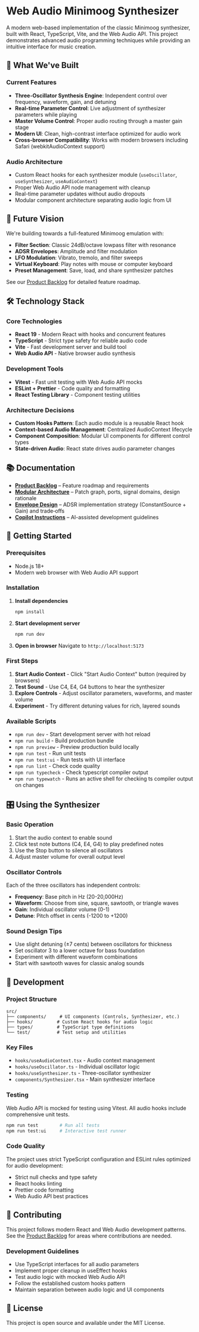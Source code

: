 # Web Audio Minimoog Synthesizer

A modern web-based implementation of the classic Minimoog synthesizer, built with React, TypeScript, Vite, and the Web Audio API. This project demonstrates advanced audio programming techniques while providing an intuitive interface for music creation.

## 🎵 What We've Built

### Current Features

- **Three-Oscillator Synthesis Engine**: Independent control over frequency, waveform, gain, and detuning
- **Real-time Parameter Control**: Live adjustment of synthesizer parameters while playing
- **Master Volume Control**: Proper audio routing through a master gain stage
- **Modern UI**: Clean, high-contrast interface optimized for audio work
- **Cross-browser Compatibility**: Works with modern browsers including Safari (webkitAudioContext support)

### Audio Architecture

- Custom React hooks for each synthesizer module (`useOscillator`, `useSynthesizer`, `useAudioContext`)
- Proper Web Audio API node management with cleanup
- Real-time parameter updates without audio dropouts
- Modular component architecture separating audio logic from UI

## 🚀 Future Vision

We're building towards a full-featured Minimoog emulation with:

- **Filter Section**: Classic 24dB/octave lowpass filter with resonance
- **ADSR Envelopes**: Amplitude and filter modulation
- **LFO Modulation**: Vibrato, tremolo, and filter sweeps
- **Virtual Keyboard**: Play notes with mouse or computer keyboard
- **Preset Management**: Save, load, and share synthesizer patches

See our [Product Backlog](PRODUCT_BACKLOG.md) for detailed feature roadmap.

## 🛠️ Technology Stack

### Core Technologies

- **React 19** - Modern React with hooks and concurrent features
- **TypeScript** - Strict type safety for reliable audio code
- **Vite** - Fast development server and build tool
- **Web Audio API** - Native browser audio synthesis

### Development Tools

- **Vitest** - Fast unit testing with Web Audio API mocks
- **ESLint + Prettier** - Code quality and formatting
- **React Testing Library** - Component testing utilities

### Architecture Decisions

- **Custom Hooks Pattern**: Each audio module is a reusable React hook
- **Context-based Audio Management**: Centralized AudioContext lifecycle
- **Component Composition**: Modular UI components for different control types
- **State-driven Audio**: React state drives audio parameter changes

## 📚 Documentation

- **[Product Backlog](PRODUCT_BACKLOG.md)** – Feature roadmap and requirements
- **[Modular Architecture](docs/ARCHITECTURE_MODULAR.md)** – Patch graph, ports, signal domains, design rationale
- **[Envelope Design](docs/ENVELOPE_DESIGN.md)** – ADSR implementation strategy (ConstantSource + Gain) and trade‑offs
- **[Copilot Instructions](.github/copilot-instructions.md)** – AI-assisted development guidelines

## 🚦 Getting Started

### Prerequisites

- Node.js 18+
- Modern web browser with Web Audio API support

### Installation

1. **Install dependencies**

   ```bash
   npm install
   ```

2. **Start development server**

   ```bash
   npm run dev
   ```

3. **Open in browser**
   Navigate to `http://localhost:5173`

### First Steps

1. **Start Audio Context** - Click "Start Audio Context" button (required by browsers)
2. **Test Sound** - Use C4, E4, G4 buttons to hear the synthesizer
3. **Explore Controls** - Adjust oscillator parameters, waveforms, and master volume
4. **Experiment** - Try different detuning values for rich, layered sounds

### Available Scripts

- `npm run dev` - Start development server with hot reload
- `npm run build` - Build production bundle
- `npm run preview` - Preview production build locally
- `npm run test` - Run unit tests
- `npm run test:ui` - Run tests with UI interface
- `npm run lint` - Check code quality
- `npm run typecheck` - Check typescript compiler output
- `npm run typewatch` - Runs an active shell for checking ts compiler output on changes

## 🎛️ Using the Synthesizer

### Basic Operation

1. Start the audio context to enable sound
2. Click test note buttons (C4, E4, G4) to play predefined notes
3. Use the Stop button to silence all oscillators
4. Adjust master volume for overall output level

### Oscillator Controls

Each of the three oscillators has independent controls:

- **Frequency**: Base pitch in Hz (20-20,000Hz)
- **Waveform**: Choose from sine, square, sawtooth, or triangle waves
- **Gain**: Individual oscillator volume (0-1)
- **Detune**: Pitch offset in cents (-1200 to +1200)

### Sound Design Tips

- Use slight detuning (±7 cents) between oscillators for thickness
- Set oscillator 3 to a lower octave for bass foundation
- Experiment with different waveform combinations
- Start with sawtooth waves for classic analog sounds

## 🧪 Development

### Project Structure

```
src/
├── components/     # UI components (Controls, Synthesizer, etc.)
├── hooks/         # Custom React hooks for audio logic
├── types/         # TypeScript type definitions
└── test/          # Test setup and utilities
```

### Key Files

- `hooks/useAudioContext.tsx` - Audio context management
- `hooks/useOscillator.ts` - Individual oscillator logic
- `hooks/useSynthesizer.ts` - Three-oscillator synthesizer
- `components/Synthesizer.tsx` - Main synthesizer interface

### Testing

Web Audio API is mocked for testing using Vitest. All audio hooks include comprehensive unit tests.

```bash
npm run test        # Run all tests
npm run test:ui     # Interactive test runner
```

### Code Quality

The project uses strict TypeScript configuration and ESLint rules optimized for audio development:

- Strict null checks and type safety
- React hooks linting
- Prettier code formatting
- Web Audio API best practices

## 🤝 Contributing

This project follows modern React and Web Audio development patterns. See the [Product Backlog](PRODUCT_BACKLOG.md) for areas where contributions are needed.

### Development Guidelines

- Use TypeScript interfaces for all audio parameters
- Implement proper cleanup in useEffect hooks
- Test audio logic with mocked Web Audio API
- Follow the established custom hooks pattern
- Maintain separation between audio logic and UI components

## 📄 License

This project is open source and available under the MIT License.
